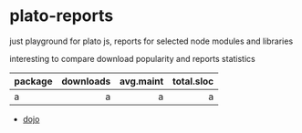 

# plato-reports

just playground for plato js, reports for selected node modules and libraries

interesting to compare download popularity and reports statistics


| package | downloads |avg.maint | total.sloc |
|-------|--------:|--------:|---------:|
|a|a|a|a|



- [dojo](http://htmlpreview.github.io/?https://github.com/ainthek/plato-reports/blob/master/reports/dojo/index.html)



